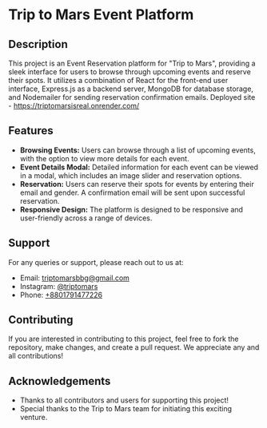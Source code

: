 # Trip to Mars Event Platform

## Description

This project is an Event Reservation platform for "Trip to Mars", providing a sleek interface for users to browse through upcoming events and reserve their spots. It utilizes a combination of React for the front-end user interface, Express.js as a backend server, MongoDB for database storage, and Nodemailer for sending reservation confirmation emails. Deployed site - https://triptomarsisreal.onrender.com/

## Features

- **Browsing Events:** Users can browse through a list of upcoming events, with the option to view more details for each event.
- **Event Details Modal:** Detailed information for each event can be viewed in a modal, which includes an image slider and reservation options.
- **Reservation:** Users can reserve their spots for events by entering their email and gender. A confirmation email will be sent upon successful reservation.
- **Responsive Design:** The platform is designed to be responsive and user-friendly across a range of devices.

## Support

For any queries or support, please reach out to us at:

- Email: [triptomarsbbg@gmail.com](mailto:triptomarsbbg@gmail.com)
- Instagram: [@triptomars](https://instagram.com/triptomarsisreal)
- Phone: [+8801791477226](tel:+8801791477226)

## Contributing

If you are interested in contributing to this project, feel free to fork the repository, make changes, and create a pull request. We appreciate any and all contributions!

## Acknowledgements

- Thanks to all contributors and users for supporting this project!
- Special thanks to the Trip to Mars team for initiating this exciting venture.

